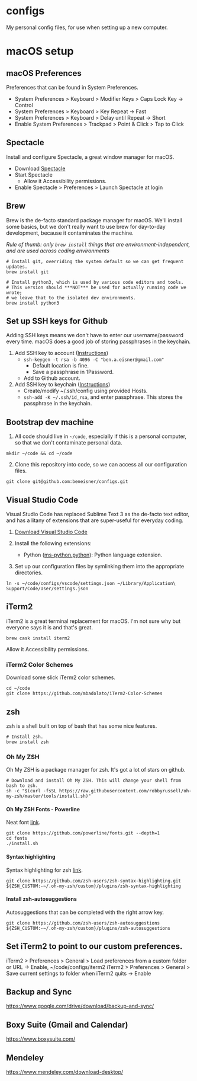 # configs
My personal config files, for use when setting up a new computer.

# macOS setup

## macOS Preferences

Preferences that can be found in System Preferences.

* System Preferences > Keyboard > Modifier Keys > Caps Lock Key -> Control
* System Preferences > Keyboard > Key Repeat -> Fast
* System Preferences > Keyboard > Delay until Repeat -> Short
* Enable System Preferences > Trackpad > Point & Click > Tap to Click

## Spectacle

Install and configure Spectacle, a great window manager for macOS.

* Download [Spectacle](https://www.spectacleapp.com/)
* Start Spectacle
    * Allow it Accessibility permissions.
* Enable Spectacle > Preferences > Launch Spectacle at login

## Brew

Brew is the de-facto standard package manager for macOS. We'll install some basics, but we don't really want to use brew for day-to-day development, because it contaminates the machine. 

*Rule of thumb: only `brew install` things that are environment-independent, and are used across coding environments*

```
# Install git, overriding the system default so we can get frequent updates.
brew install git

# Install python3, which is used by various code editors and tools.
# This version should ***NOT*** be used for actually running code we wrote;
# we leave that to the isolated dev environments.
brew install python3
```

## Set up SSH keys for Github

Adding SSH keys means we don't have to enter our username/password every time. macOS does a good job of storing passphrases in the keychain.

1) Add SSH key to account ([Instructions](https://help.github.com/en/articles/connecting-to-github-with-ssh))
    * `ssh-keygen -t rsa -b 4096 -C "ben.a.eisner@gmail.com"`
        * Default location is fine.
        * Save a passphrase in 1Password.
    * Add to Github account.
2) Add SSH key to keychain ([Instructions](https://help.github.com/en/articles/generating-a-new-ssh-key-and-adding-it-to-the-ssh-agent#adding-your-ssh-key-to-the-ssh-agent))
    * Create/modify ~/.ssh/config using provided Hosts.
    * `ssh-add -K ~/.ssh/id_rsa`, and enter passphrase. This stores the passphrase in the keychain.

## Bootstrap dev machine

1) All code should live in `~/code`, especially if this is a personal computer, so that we don't contaminate personal data.
```
mkdir ~/code && cd ~/code
```

2) Clone this repository into code, so we can access all our configuration files.
```
git clone git@github.com:beneisner/configs.git
```

## Visual Studio Code

Visual Studio Code has replaced Sublime Text 3 as the de-facto text editor, and has a litany of extensions that are super-useful for everyday coding.

1) [Download Visual Studio Code](https://code.visualstudio.com/download)

2) Install the following extensions:
    * Python ([ms-python.python](https://marketplace.visualstudio.com/items?itemName=ms-python.python)): Python language extension.
  
3) Set up our configuration files by symlinking them into the appropriate directories.

```
ln -s ~/code/configs/vscode/settings.json ~/Library/Application\ Support/Code/User/settings.json
```

## iTerm2

iTerm2 is a great terminal replacement for macOS. I'm not sure why but everyone says it is and that's great.

`brew cask install iterm2`

Allow it Accessibility permissions.

### iTerm2 Color Schemes

Download some slick iTerm2 color schemes.

```
cd ~/code
git clone https://github.com/mbadolato/iTerm2-Color-Schemes
```

## zsh

zsh is a shell built on top of bash that has some nice features.

```
# Install zsh.
brew install zsh
```

### Oh My ZSH

Oh My ZSH is a package manager for zsh. It's got a lot of stars on github.

```
# Download and install Oh My ZSH. This will change your shell from bash to zsh.
sh -c "$(curl -fsSL https://raw.githubusercontent.com/robbyrussell/oh-my-zsh/master/tools/install.sh)"
```

#### Oh My ZSH Fonts - Powerline
Neat font [link](https://github.com/powerline/fonts).
```
git clone https://github.com/powerline/fonts.git --depth=1
cd fonts
./install.sh
```

#### Syntax highlighting
Syntax highlighting for zsh [link](https://github.com/zsh-users/zsh-syntax-highlighting).
```
git clone https://github.com/zsh-users/zsh-syntax-highlighting.git ${ZSH_CUSTOM:-~/.oh-my-zsh/custom}/plugins/zsh-syntax-highlighting
```

#### Install zsh-autosuggestions
Autosuggestions that can be completed with the right arrow key.
```
git clone https://github.com/zsh-users/zsh-autosuggestions ${ZSH_CUSTOM:-~/.oh-my-zsh/custom}/plugins/zsh-autosuggestions
```

## Set iTerm2 to point to our custom preferences.
iTerm2 > Preferences > General > Load preferences from a custom folder or URL -> Enable, ~/code/configs/iterm2
iTerm2 > Preferences > General > Save current settings to folder when iTerm2 quits -> Enable

## Backup and Sync
https://www.google.com/drive/download/backup-and-sync/

## Boxy Suite (Gmail and Calendar)
https://www.boxysuite.com/

## Mendeley
https://www.mendeley.com/download-desktop/
